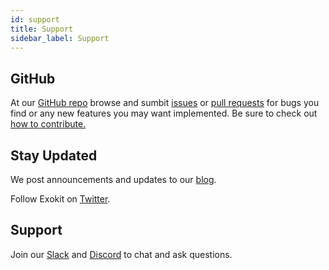 ```yaml
---
id: support
title: Support
sidebar_label: Support
---
```


## GitHub
At our [GitHub repo](https://github.com/webmixedreality/exokit) browse and sumbit [issues](https://github.com/webmixedreality/exokit/issues) or [pull requests](https://github.com/webmixedreality/exokit/pulls) for bugs you find or any new features you may want implemented. Be sure to check out [how to contribute.](${docUrl('contribute.html')})

## Stay Updated
We post announcements and updates to our [blog](https://exokit.org/blog).

Follow Exokit on [Twitter](https://twitter.com/webmixedreality).

## Support
Join our [Slack](https://join.slack.com/t/exokit/shared_invite/enQtNDI3NjcxNzYwMDIxLWU2NmFmOTEzMzk4NWNiYjRhMjVkYzcyNjg5YjUyMzZkYWM1ZGI4M2IwYWZiMjNlMTJjMDlkM2U3Y2JiNTc2M2Q) and [Discord](https://discord.gg/cf5tfTV) to chat and ask questions.
